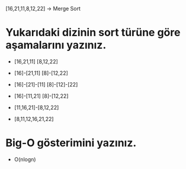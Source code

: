 [16,21,11,8,12,22] -> Merge Sort

# Yukarıdaki dizinin sort türüne göre aşamalarını yazınız.

- [16,21,11] [8,12,22]

- [16]-[21,11] [8]-[12,22]

- [16]-[21]-[11] [8]-[12]-[22]

- [16]-[11,21] [8]-[12,22]

- [11,16,21]-[8,12,22]

- [8,11,12,16,21,22]

# Big-O gösterimini yazınız.

- O(nlogn)